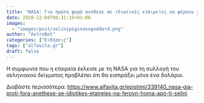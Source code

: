```yaml
---
title: "NASA: Για πρώτη φορά ανέθεσε σε ιδιωτικές εταιρείες να φέρουν χώμα από τη Σελήνη"
date: 2020-12-04T08:31:15+01:00
images:
  - "images/post/selinipiginasagoddard.png"
author: "AstroBot"
categories: ["Ειδήσεις"]
tags: ["alfavita.gr"]
draft: false
---
```


Η συμφωνία που η εταιρεία έκλεισε με τη NASA για τη συλλογή του σεληνιακού δείγματος προβλέπει ότι θα εισπράξει μόνο ένα δολάριο.

Διαβάστε περισσότερα: https://www.alfavita.gr/epistimi/339140_nasa-gia-proti-fora-anethese-se-idiotikes-etaireies-na-feroyn-homa-apo-ti-selini
